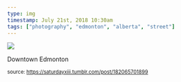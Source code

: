 ```yaml
---
type: img
timestamp: July 21st, 2018 10:30am
tags: ["photography", "edmonton", "alberta", "street"]
---
```

<img src="https://saturdayxiii.github.io/media/media/182065701899.jpg"/>
                                                                                          
Downtown Edmonton
 
                                    
                
                
                
                
                                
<small>source: https://saturdayxiii.tumblr.com/post/182065701899</small>